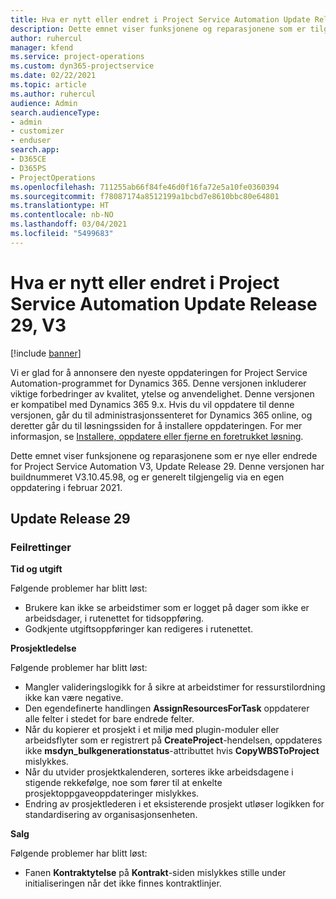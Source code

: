 ```yaml
---
title: Hva er nytt eller endret i Project Service Automation Update Release 29, V3
description: Dette emnet viser funksjonene og reparasjonene som er tilgjengelig i Project Service Automation Update Release 29, V3.
author: ruhercul
manager: kfend
ms.service: project-operations
ms.custom: dyn365-projectservice
ms.date: 02/22/2021
ms.topic: article
ms.author: ruhercul
audience: Admin
search.audienceType:
- admin
- customizer
- enduser
search.app:
- D365CE
- D365PS
- ProjectOperations
ms.openlocfilehash: 711255ab66f84fe46d0f16fa72e5a10fe0360394
ms.sourcegitcommit: f78087174a8512199a1bcbd7e8610bbc80e64801
ms.translationtype: HT
ms.contentlocale: nb-NO
ms.lasthandoff: 03/04/2021
ms.locfileid: "5499683"
---
```

# <a name="whats-new-or-changed-in-project-service-automation-update-release-29-v3"></a>Hva er nytt eller endret i Project Service Automation Update Release 29, V3

[!include [banner](../includes/psa-now-project-operations.md)]

Vi er glad for å annonsere den nyeste oppdateringen for Project Service Automation-programmet for Dynamics 365. Denne versjonen inkluderer viktige forbedringer av kvalitet, ytelse og anvendelighet. Denne versjonen er kompatibel med Dynamics 365 9.x. Hvis du vil oppdatere til denne versjonen, går du til administrasjonssenteret for Dynamics 365 online, og deretter går du til løsningssiden for å installere oppdateringen. For mer informasjon, se [Installere, oppdatere eller fjerne en foretrukket løsning](https://docs.microsoft.com/power-platform/admin/install-remove-preferred-solution).

Dette emnet viser funksjonene og reparasjonene som er nye eller endrede for Project Service Automation V3, Update Release 29. Denne versjonen har buildnummeret V3.10.45.98, og er generelt tilgjengelig via en egen oppdatering i februar 2021.

## <a name="update-release-29"></a>Update Release 29

### <a name="bug-fixes"></a>Feilrettinger

**Tid og utgift**

Følgende problemer har blitt løst:

- Brukere kan ikke se arbeidstimer som er logget på dager som ikke er arbeidsdager, i rutenettet for tidsoppføring.
- Godkjente utgiftsoppføringer kan redigeres i rutenettet.

**Prosjektledelse**

Følgende problemer har blitt løst:

- Mangler valideringslogikk for å sikre at arbeidstimer for ressurstilordning ikke kan være negative.
- Den egendefinerte handlingen **AssignResourcesForTask** oppdaterer alle felter i stedet for bare endrede felter.
- Når du kopierer et prosjekt i et miljø med plugin-moduler eller arbeidsflyter som er registrert på **CreateProject**-hendelsen, oppdateres ikke **msdyn_bulkgenerationstatus**-attributtet hvis **CopyWBSToProject** mislykkes.
- Når du utvider prosjektkalenderen, sorteres ikke arbeidsdagene i stigende rekkefølge, noe som fører til at enkelte prosjektoppgaveoppdateringer mislykkes.
- Endring av prosjektlederen i et eksisterende prosjekt utløser logikken for standardisering av organisasjonsenheten.

**Salg**

Følgende problemer har blitt løst:

- Fanen **Kontraktytelse** på **Kontrakt**-siden mislykkes stille under initialiseringen når det ikke finnes kontraktlinjer.
